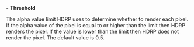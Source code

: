 <tr>
<td>- <strong>Threshold</strong></td>
<td></td>
<td></td>
<td>

The alpha value limit HDRP uses to determine whether to render each pixel. If the alpha value of the pixel is equal to or higher than the limit then HDRP renders the pixel. If the value is lower than the limit then HDRP does not render the pixel. The default value is 0.5.

</td>
</tr>

